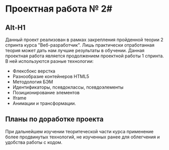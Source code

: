 # Проектная работа № 2#
Alt-H1
------
Данный проект реализован в рамках закрепления пройденной теории 2 спринта курса "Веб-разработчик".
Лишь практически отработанная теория может дать нам лучшие результаты в обучении.
Данная проектная работа является продолжением проектной работы 1 спринта. В ней используются разные технологии:
* Флексбокс верстка
* Разнообразие контейнеров HTML5
* Методология БЭМ
* Идентификаторы, псевдоклассы, псевдоэлементы
* Позиционирование элементов
* Iframe
* Анимации и трансформации.

## Планы по доработке проекта ##
При дальнейшем изучении теоритеческой части курса применение более продвинутых технологий, не изученных ранее для облегчения и удобства работы с кодом.
